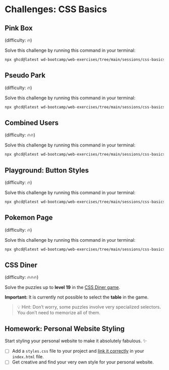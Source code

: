 # Challenges: CSS Basics

## Pink Box

(difficulty: 🔥)

Solve this challenge by running this command in your terminal:

```bash
npx ghcd@latest wd-bootcamp/web-exercises/tree/main/sessions/css-basics/pink-box
```

## Pseudo Park

(difficulty: 🔥)

Solve this challenge by running this command in your terminal:

```bash
npx ghcd@latest wd-bootcamp/web-exercises/tree/main/sessions/css-basics/pseudo-park
```

## Combined Users

(difficulty: 🔥🔥)

Solve this challenge by running this command in your terminal:

```bash
npx ghcd@latest wd-bootcamp/web-exercises/tree/main/sessions/css-basics/combined-users
```

## Playground: Button Styles

(difficulty: 🔥)

Solve this challenge by running this command in your terminal:

```bash
npx ghcd@latest wd-bootcamp/web-exercises/tree/main/sessions/css-basics/button-styles
```

## Pokemon Page

(difficulty: 🔥)

Solve this challenge by running this command in your terminal:

```bash
npx ghcd@latest wd-bootcamp/web-exercises/tree/main/sessions/css-basics/pokemon-page
```

## CSS Diner

(difficulty: 🔥🔥🔥)

Solve the puzzles up to **level 19** in the [CSS Diner game](https://flukeout.github.io/).

**Important:** It is currently not possible to select the **table** in the game.

> 💡 Hint: Don’t worry, some puzzles involve very specialized selectors. You don’t need to memorize all of them.

## Homework: Personal Website Styling

Start styling your personal website to make it absolutely fabulous. ✨

- [ ] Add a `styles.css` file to your project and [link it correctly](./css-basics.md#linking-stylesheets) in your `index.html` file.
- [ ] Get creative and find your very own style for your personal website.
